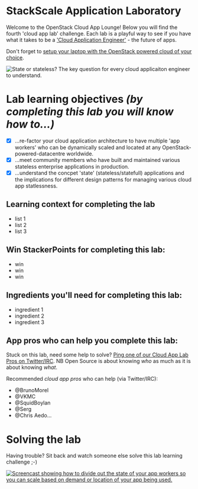 # StackScale Application Laboratory

Welcome to the OpenStack Cloud App Lounge!  Below you will find the fourth 'cloud app lab' challenge.  Each lab is a playful way to see if you have what it takes to be a ['Cloud Application Engineer'](/cloud-application-engineer.md) - the future of apps.

Don't forget to [setup your laptop with the OpenStack powered cloud of your choice](/prereq).

![State or stateless? The key question for every cloud applicaiton engineer to understand.](https://pbs.twimg.com/media/Cudphb2VMAMjaO3.jpg:large)

# Lab learning objectives _(by completing this lab you will know how to...)_
 - [x] ...re-factor your cloud application architecture to have multiple 'app workers' who can be dynamically scaled and located at any OpenStack-powered-datacentre worldwide.
 - [x] ...meet community members who have built and maintained various stateless enterprise applications in production.
 - [x] ...understand the concpet 'state' (stateless/statefull) applications and the implications for different design patterns for managing various cloud app statlessness.

## Learning context for completing the lab
 - list 1
 - list 2
 - list 3

## Win StackerPoints for completing this lab:
  - win
  - win
  - win

## Ingredients you'll need for completing this lab:
  - ingredient 1
  - ingredient 2
  - ingredient 3

## App pros who can help you complete this lab:
Stuck on this lab, need some help to solve?  [Ping one of our Cloud App Lab Pros on Twitter/IRC](https://docs.google.com/presentation/d/1RBtAOjxmUh97fXrJlowvqVNmq2-8FxvBIHx2Dts1Jh8/pub?start=true&loop=false&delayms=2000). NB Open Source is about knowing *who* as much as it is about knowing *what*.

Recommended _cloud app pros_ who can help (via Twitter/IRC):
 - @BrunoMorel
 - @VKMC
 - @SquidBoylan
 - @Serg
 - @Chris Aedo...
 
# Solving the lab
Having trouble?  Sit back and watch someone else solve this lab learning challenge ;-)

[![Screencast showing how to divide out the state of your app workers so you can scale based on demand or location of your app being used.](http://img.youtube.com/vi/YOUTUBE_VIDEO_ID_HERE/0.jpg)](http://www.youtube.com/watch?v=YOUTUBE_VIDEO_ID_HERE)
